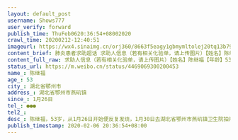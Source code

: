 ```yaml
---
layout: default_post
username: Shows777
user_verify: forward
publish_time: ThuFeb0620:36:54+08002020
crawl_time: 20200212-12:40:51
imageurl: https://wx4.sinaimg.cn/orj360/8663f5eagy1gbmymltolej20tq13b799.jpg,https://wx1.sinaimg.cn/orj360/8663f5eagy1gbmymn4902j20t40kwq7l.jpg
content_brief: 肺炎患者求助超话 求助人信息（若有相关化验单，请上传图片）【姓名】陈继福【年龄】53【所在城市】湖北省鄂州市【所在小区、社区】湖北省鄂州市燕矶镇【患病时间】1月26日【联系方式】●●●【其他紧急联系人】【病情描述】 陈继福，53岁，从1月26日开始便反复发烧，1月30日去湖北省 ...全文
content_full_raw: 求助人信息（若有相关化验单，请上传图片）【姓名】陈继福【年龄】53【所在城市】湖北省鄂州市【所在小区、社区】湖北省鄂州市燕矶镇【患病时间】1月26日【联系方式】●●●【其他紧急联系人】【病情描述】陈继福，53岁，从1月26日开始便反复发烧，1月30日去湖北省鄂州市燕矶镇卫生院拍片子显示双肺正常，经医生建议，且怕去医院交叉感染就在家自行吃药隔离，多天过去还是不见好转。2月4日再次去燕矶卫生院检查血液，尿常规，拍片子显示双肺感染。鄂州市的医院专家的会诊结果是高度疑似新型冠状病毒，但是医院无法收治住院治疗，只让回家自行隔离，现在已经在家里反复发烧十几天了，情况日益严重，存在进食困难，精神崩溃等症状。家人多次联系村委会，卫生院与政府寻求帮助，不然病人可能坚持不住了。且他们都表示只能一级一级往上报，但是无法确诊去不了医院。各单位求助电话也均已尝试，新型肺炎求助平台等措施也都尝试过无果。由于鄂州市是湖北省很小的一地级市，实际疫情极为严重，医疗资源也极度匮乏。实在没有更好的求助方法，求大家帮帮忙。病人精神状况极度不稳，哭着让我们家人救救他，现在去不了医院就确诊不了，连集中隔离的地方都去不了，家里还有一个5个多月的小孩和84岁的老婆婆，全家都求助无门，请求一定要救救我公公！！！
status_url: https://m.weibo.cn/status/4469069300200453
name_: 陈继福
age_: 53
city_: 湖北省鄂州市
address_: 湖北省鄂州市燕矶镇
since_: 1月26日
tel_: ●●●
tel2_: 
desc_: 陈继福，53岁，从1月26日开始便反复发烧，1月30日去湖北省鄂州市燕矶镇卫生院拍片子显示双肺正常，经医生建议，且怕去医院交叉感染就在家自行吃药隔离，多天过去还是不见好转。2月4日再次去燕矶卫生院检查血液，尿常规，拍片子显示双肺感染。鄂州市的医院专家的会诊结果是高度疑似新型冠状病毒，但是医院无法收治住院治疗，只让回家自行隔离，现在已经在家里反复发烧十几天了，情况日益严重，存在进食困难，精神崩溃等症状。家人多次联系村委会，卫生院与政府寻求帮助，不然病人可能坚持不住了。且他们都表示只能一级一级往上报，但是无法确诊去不了医院。各单位求助电话也均已尝试，新型肺炎求助平台等措施也都尝试过无果。由于鄂州市是湖北省很小的一地级市，实际疫情极为严重，医疗资源也极度匮乏。实在没有更好的求助方法，求大家帮帮忙。病人精神状况极度不稳，哭着让我们家人救救他，现在去不了医院就确诊不了，连集中隔离的地方都去不了，家里还有一个5个多月的小孩和84岁的老婆婆，全家都求助无门，请求一定要救救我公公！！！
publish_timestamp: 2020-02-06 20:36:54+08:00
---
```

